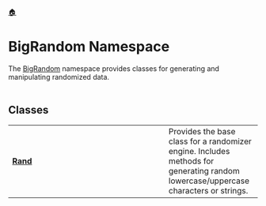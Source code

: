 <a href="https://github.com/cipher-1i/BigConsole/blob/master/README.md#bigconsole">🏠</a>
<h1 id="bigrandom-namespace">BigRandom Namespace</h1>
The <a href="#bigrandom-namespace">BigRandom</a> namespace provides classes for generating and manipulating randomized data.
<br/><br/>
<h2>Classes</h2>
<table>
<tbody>
<tr>
<td width="300">
<h4><a href="https://github.com/cipher-1i/BigConsole/blob/master/documentation/BigRandom/Rand.md#rand-class">Rand</a></h4>
</td>
<td>
Provides the base class for a randomizer engine. Includes methods for generating random lowercase/uppercase characters or strings.
</td>
</tr>
</tbody>
</table>
